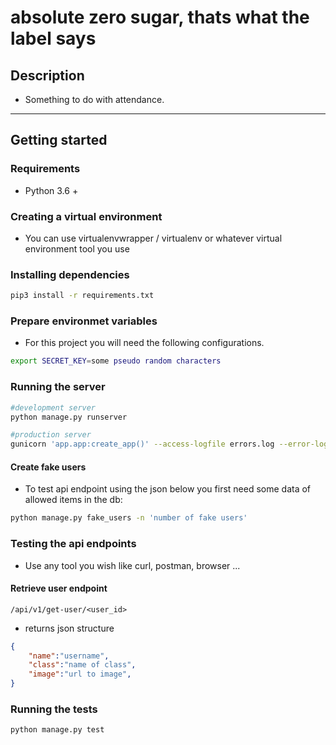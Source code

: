 absolute zero sugar, thats what the label says
===================
## Description
 - Something to do with attendance.

------------------------------------------------------------------------

## Getting started
### Requirements
* Python 3.6 +

### Creating a virtual environment
 * You can use virtualenvwrapper / virtualenv or whatever virtual environment tool you use

### Installing dependencies
```bash
pip3 install -r requirements.txt
```

### Prepare environmet variables
* For this project you will need the following configurations.
```bash
export SECRET_KEY=some pseudo random characters
```


### Running the server 
```bash
#development server
python manage.py runserver

#production server
gunicorn 'app.app:create_app()' --access-logfile errors.log --error-logfile access.log
```

#### Create fake users
- To test api endpoint using the json below you first need some data of allowed items in the db:
```bash
python manage.py fake_users -n 'number of fake users'
```

### Testing the api endpoints
* Use any tool you wish like curl, postman, browser ...

#### Retrieve user endpoint
`/api/v1/get-user/<user_id>`
- returns json structure
```json
{
    "name":"username",
    "class":"name of class",
    "image":"url to image",
}
```

### Running the tests
```bash
python manage.py test
```
